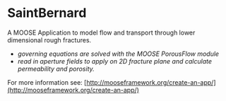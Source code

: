 SaintBernard
=====

A MOOSE Application to model flow and transport through lower dimensional rough fractures.
- *governing equations are solved with the MOOSE PorousFlow module*
- *read in aperture fields to apply on 2D fracture plane and calculate permeability and porosity.*


For more information see: [http://mooseframework.org/create-an-app/](http://mooseframework.org/create-an-app/)
